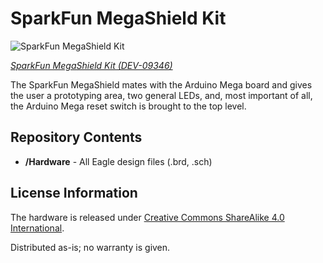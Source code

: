 SparkFun MegaShield Kit
=======================

![SparkFun MegaShield Kit](https://cdn.sparkfun.com//assets/parts/2/9/1/0/09346-1a.jpg)

[*SparkFun MegaShield Kit (DEV-09346)*](https://www.sparkfun.com/products/9346)

 The SparkFun MegaShield mates with the Arduino Mega board and gives the user a prototyping area, two general LEDs, 
 and, most important of all, the Arduino Mega reset switch is brought to the top level.
 
Repository Contents
-------------------
* **/Hardware** - All Eagle design files (.brd, .sch)

License Information
-------------------
The hardware is released under [Creative Commons ShareAlike 4.0 International](https://creativecommons.org/licenses/by-sa/4.0/).

Distributed as-is; no warranty is given.

